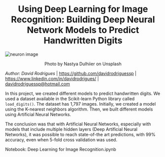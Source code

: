 # <center> Using Deep Learning for Image Recognition: Building Deep Neural Network Models to Predict Handwritten Digits </center>

![neuron image](https://images.unsplash.com/photo-1542382257-80dedb725088?ixlib=rb-1.2.1&ixid=MnwxMjA3fDB8MHxwaG90by1wYWdlfHx8fGVufDB8fHx8&auto=format&fit=crop&w=928&q=80)
<center> Photo by Nastya Dulhiier on Unsplash </center>

*Author: David Rodrigues* | https://github.com/davidrodriguessp | https://www.linkedin.com/in/davidrodrigues/ | davidrodriguessp@hotmail.com <br>

In this project, we created different models to predict handwritten digits. We used a dataset available in the Scikit-learn Python library called `load_digits()`. The dataset has 1,797 images. Initially, we created a model using the K-nearest neighbors algorithm. Then, we built different models using Artificial Neural Networks.

The conclusion was that with Artificial Neural Networks, especially with models that include multiple hidden layers (Deep Artificial Neural Networks), it was possible to reach state-of-the art predictions, with 99% accuracy, even when 5-fold cross validation was used.

Notebook: Deep Learning for Image Recognition.ipynb
